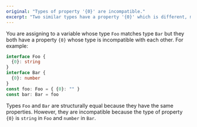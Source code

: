 ```yaml
---
original: "Types of property '{0}' are incompatible."
excerpt: "Two similar types have a property '{0}' which is different, making them incompatible."
---
```


You are assigning to a variable whose type `Foo` matches type `Bar` but they both have a property `{0}` whose type is incompatible with each other. For example:

```ts
interface Foo {
  {0}: string
}
interface Bar {
  {0}: number
}
const foo: Foo = { {0}: "" }
const bar: Bar = foo
```

Types `Foo` and `Bar` are structurally equal because they have the same properties. However, they are incompatible because the type of property `{0}` is `string` in `Foo` and `number` in `Bar`.
